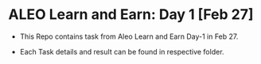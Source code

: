 # ALEO Learn and Earn: Day 1 [Feb 27]

- This Repo contains task from Aleo Learn and Earn Day-1 in Feb 27.

- Each Task details and result can be found in respective folder.